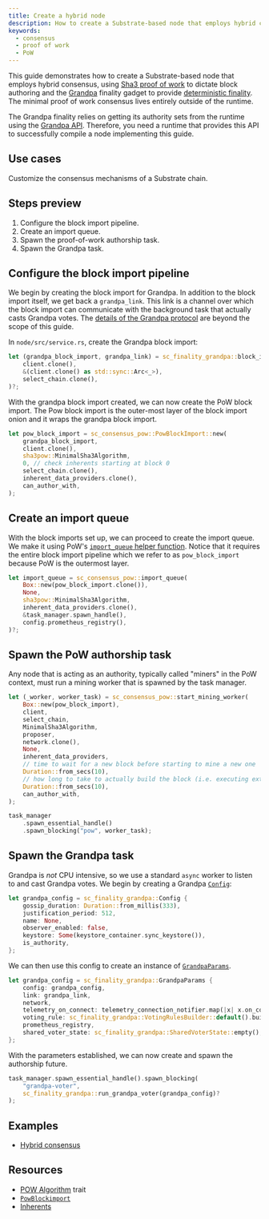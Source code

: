 ```yaml
---
title: Create a hybrid node
description: How to create a Substrate-based node that employs hybrid consensus
keywords:
  - consensus
  - proof of work
  - PoW
---
```


This guide demonstrates how to create a Substrate-based node that employs hybrid consensus, using [Sha3 proof of work](../pow) to dictate block authoring and the [Grandpa](https://paritytech.github.io/substrate/master/sc_finality_grandpa/index.html) finality gadget to provide [deterministic finality](/main-docs/fundamentals/consensus#finality).
The minimal proof of work consensus lives entirely outside of the runtime.

The Grandpa finality relies on getting its authority sets from the runtime using the [Grandpa API](https://paritytech.github.io/substrate/master/sp_finality_grandpa/trait.GrandpaApi.html).
Therefore, you need a runtime that provides this API to successfully compile a node implementing this guide.

## Use cases

Customize the consensus mechanisms of a Substrate chain.

## Steps preview

1. Configure the block import pipeline.
1. Create an import queue.
1. Spawn the proof-of-work authorship task.
1. Spawn the Grandpa task.

## Configure the block import pipeline

We begin by creating the block import for Grandpa.
In addition to the block import itself, we get back a `grandpa_link`.
This link is a channel over which the block import can communicate with the background task that actually casts Grandpa votes.
The [details of the Grandpa protocol](https://research.web3.foundation/en/latest/polkadot/finality.html) are beyond the scope of this guide.

In `node/src/service.rs`, create the Grandpa block import:

```rust
let (grandpa_block_import, grandpa_link) = sc_finality_grandpa::block_import(
	client.clone(),
	&(client.clone() as std::sync::Arc<_>),
	select_chain.clone(),
)?;
```

With the grandpa block import created, we can now create the PoW block import.
The Pow block import is the outer-most layer of the block import onion and it wraps the grandpa block import.

```rust
let pow_block_import = sc_consensus_pow::PowBlockImport::new(
	grandpa_block_import,
	client.clone(),
	sha3pow::MinimalSha3Algorithm,
	0, // check inherents starting at block 0
	select_chain.clone(),
	inherent_data_providers.clone(),
	can_author_with,
);
```

## Create an import queue

With the block imports set up, we can proceed to create the import queue.
We make it using PoW's [`import_queue` helper function](https://paritytech.github.io/substrate/master/sc_consensus_pow/fn.import_queue.html).
Notice that it requires the entire block import pipeline which we refer to as `pow_block_import` because PoW is the outermost layer.

```rust
let import_queue = sc_consensus_pow::import_queue(
	Box::new(pow_block_import.clone()),
	None,
	sha3pow::MinimalSha3Algorithm,
	inherent_data_providers.clone(),
	&task_manager.spawn_handle(),
	config.prometheus_registry(),
)?;
```

## Spawn the PoW authorship task

Any node that is acting as an authority, typically called "miners" in the PoW context, must run a mining worker that is spawned by the task manager.

```rust
let (_worker, worker_task) = sc_consensus_pow::start_mining_worker(
	Box::new(pow_block_import),
	client,
	select_chain,
	MinimalSha3Algorithm,
	proposer,
	network.clone(),
	None,
	inherent_data_providers,
	// time to wait for a new block before starting to mine a new one
	Duration::from_secs(10),
	// how long to take to actually build the block (i.e. executing extrinsics)
	Duration::from_secs(10),
	can_author_with,
);

task_manager
	.spawn_essential_handle()
	.spawn_blocking("pow", worker_task);
```

## Spawn the Grandpa task

Grandpa is _not_ CPU intensive, so we use a standard `async` worker to listen to and cast Grandpa votes.
We begin by creating a Grandpa [`Config`](https://paritytech.github.io/substrate/master/sc_finality_grandpa/struct.Config.html):

```rust
let grandpa_config = sc_finality_grandpa::Config {
	gossip_duration: Duration::from_millis(333),
	justification_period: 512,
	name: None,
	observer_enabled: false,
	keystore: Some(keystore_container.sync_keystore()),
	is_authority,
};
```

We can then use this config to create an instance of [`GrandpaParams`](https://paritytech.github.io/substrate/master/sc_finality_grandpa/struct.GrandpaParams.html).

```rust
let grandpa_config = sc_finality_grandpa::GrandpaParams {
	config: grandpa_config,
	link: grandpa_link,
	network,
	telemetry_on_connect: telemetry_connection_notifier.map(|x| x.on_connect_stream()),
	voting_rule: sc_finality_grandpa::VotingRulesBuilder::default().build(),
	prometheus_registry,
	shared_voter_state: sc_finality_grandpa::SharedVoterState::empty(),
};
```

With the parameters established, we can now create and spawn the authorship future.

```rust
task_manager.spawn_essential_handle().spawn_blocking(
	"grandpa-voter",
	sc_finality_grandpa::run_grandpa_voter(grandpa_config)?
);
```

## Examples

- [Hybrid consensus](https://github.com/substrate-developer-hub/recipes/blob/master/nodes/hybrid-consensus/src/service.rs)

## Resources

- [POW Algorithm](https://paritytech.github.io/substrate/master/sc_consensus_pow/trait.powalgorithm.html) trait
- [`PowBlockimport`](https://paritytech.github.io/substrate/master/sc_consensus_pow/struct.powblockimport.html)
- [Inherents](https://paritytech.github.io/substrate/master/sp_inherents/index.html)
